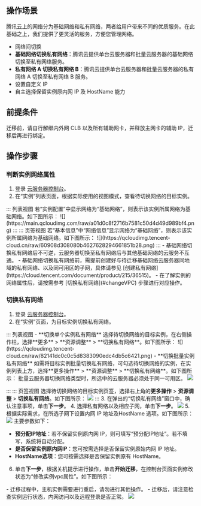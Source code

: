 ## 操作场景

腾讯云上的网络分为基础网络和私有网络，两者给用户带来不同的优质服务。在此基础之上，我们提供了更灵活的服务，方便您管理网络。
- 网络间切换
 - **基础网络切换私有网络**：腾讯云提供单台云服务器和批量云服务器的基础网络切换至私有网络服务。
 - **私有网络 A 切换私有网络 B**：腾讯云提供单台云服务器和批量云服务器的私有网络 A 切换至私有网络 B 服务。
- 设置自定义 IP
- 自主选择保留实例原内网 IP 及 HostName 能力

## 前提条件
迁移前，请自行解绑内外网 CLB 以及所有辅助网卡，并释放主网卡的辅助 IP，迁移后再进行绑定。


## 操作步骤
### 判断实例网络属性
1. 登录 [云服务器控制台](https://console.cloud.tencent.com/cvm/index)。
2. 在“实例”列表页面，根据实际使用的视图模式，查看待切换网络的目标实例。
<dx-tabs>
::: 列表视图
若“实例配置”中显示网络为“基础网络”，则表示该实例所属网络为基础网络。如下图所示：
![](https://main.qcloudimg.com/raw/a01d0c8f2716b7581c50d4d49d989bf4.png)
:::
::: 页签视图
若“基本信息”中“网络信息”显示网络为“基础网络”，则表示该实例所属网络为基础网络。如下图所示：
![](https://qcloudimg.tencent-cloud.cn/raw/60908d308080b4627628294661851b28.png)
:::
</dx-tabs>
<dx-alert infotype="notice" title="">
- 基础网络切换私有网络后不可逆，云服务器切换至私有网络后与其他基础网络的云服务不互通。
- 基础网络切换私有网络前，需提前创建好与待迁移基础网络云服务器同地域的私有网络、以及同可用区的子网，具体请参见 [创建私有网络](https://cloud.tencent.com/document/product/215/36515)。
- 在了解实例的网络属性后，请按需参考 [切换私有网络](#changeVPC) 步骤进行对应操作。
</dx-alert>





### 切换私有网络[](id:changeVPC)
1. 登录 [云服务器控制台](https://console.cloud.tencent.com/cvm/index)。
2. 在“实例”页面，为目标实例切换私有网络。
<dx-tabs>
::: 列表视图
 - **切换单个实例私有网络**
选择待切换网络的目标实例，在右侧操作栏，选择**更多** > **资源调整** > **切换私有网络**。如下图所示：
![](https://qcloudimg.tencent-cloud.cn/raw/82141dc0c0c5d8383090edc4db5c6421.png)
 - **切换批量实例私有网络**
如需将目标实例批量切换私有网络，可勾选待切换网络的实例，在实例列表上方，选择**更多操作** > **资源调整** > **切换私有网络**。如下图所示：
<dx-alert infotype="notice" title="">
批量云服务器切换网络类型时，所选中的云服务器必须处于同一可用区。
</dx-alert> <img src="https://qcloudimg.tencent-cloud.cn/raw/91c369b394b926094391db3225beac62.png"/>

:::
::: 页签视图
选择待切换网络的目标实例页签，选择右上角的**更多操作** > **资源调整** > **切换私有网络**。如下图所示：
![](https://qcloudimg.tencent-cloud.cn/raw/0353655daf1f5a0f7af4d2713ed307b0.png)
:::
</dx-tabs>
3. 在弹出的“切换私有网络”窗口中，确认注意事项，单击**下一步**。
4. 选择私有网络以及相应子网，单击**下一步**。
![](https://qcloudimg.tencent-cloud.cn/raw/e692e88cf8cc6c8e093a16c92a1ef7d9.png)
5. 根据实际需求，在所选子网下设置内网 IP 地址及HostName 选项。如下图所示：
![](https://qcloudimg.tencent-cloud.cn/raw/4a02bee57896cc8bd912f274d0388607.png)
主要参数如下：
  - **预分配IP地址**：若不保留实例原内网 IP，则可填写“预分配IP地址”。若不填写，系统将自动分配。
  - **是否保留实例原内网IP**：您可按需选择是否保留实例原始内网 IP 地址。
  - **HostName选项**：您可按需选择是否保留实例原有 HostName。 
6. 单击**下一步**，根据关机提示进行操作，单击**开始迁移**，在控制台页面实例修改状态为“修改实例vpc属性”。如下图所示：
<dx-alert infotype="notice" title="">
- 迁移过程中，主机实例需要进行重启，请勿进行其他操作。
- 迁移后，请注意检查实例运行状态，内网访问以及远程登录是否正常。
</dx-alert>
<img src="https://main.qcloudimg.com/raw/316200a858ed4a53749d95fc9bfe827f.png"/>

